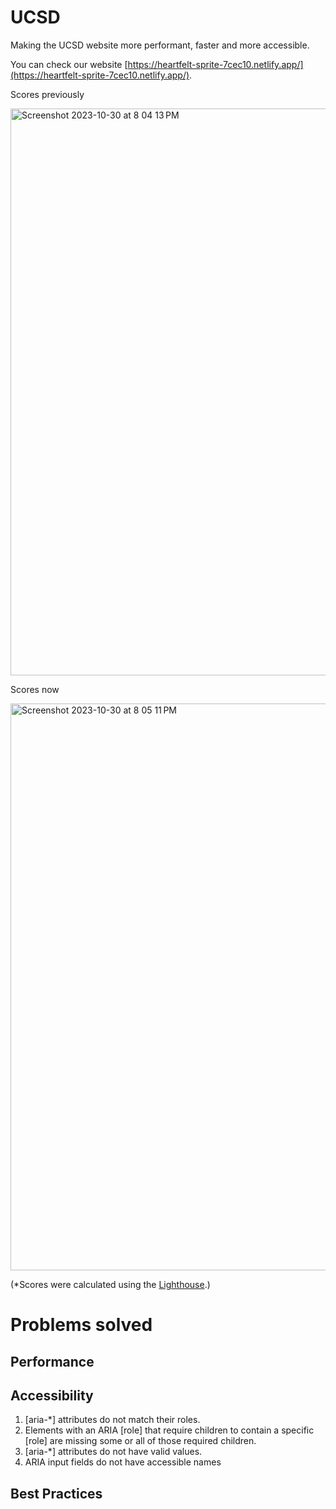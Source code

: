 # UCSD

Making the UCSD website more performant, faster and more accessible.

You can check our website [https://heartfelt-sprite-7cec10.netlify.app/](https://heartfelt-sprite-7cec10.netlify.app/).

Scores previously

<img width="907" alt="Screenshot 2023-10-30 at 8 04 13 PM" src="https://github.com/CSE-210-Team-6/UCSD-Website/assets/40426312/8c6daf3e-3e3f-4082-8ab1-8899bf594749">

Scores now

<img width="907" alt="Screenshot 2023-10-30 at 8 05 11 PM" src="https://github.com/CSE-210-Team-6/UCSD-Website/assets/40426312/36de4d08-c711-44af-8482-682715c9df26">

(*Scores were calculated using the [Lighthouse](https://developer.chrome.com/docs/lighthouse/overview/).)

# Problems solved

## Performance

## Accessibility

1. [aria-*] attributes do not match their roles.
2. Elements with an ARIA [role] that require children to contain a specific [role] are missing some or all of those required children.
3. [aria-*] attributes do not have valid values.
4. ARIA input fields do not have accessible names

## Best Practices
